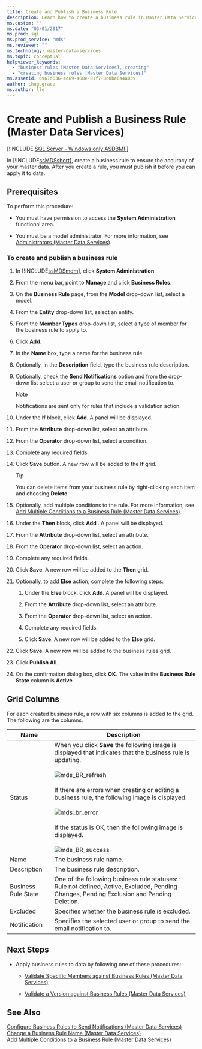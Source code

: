 ```yaml
---
title: Create and Publish a Business Rule
description: Learn how to create a business rule in Master Data Services to ensure the accuracy of your master data. After you create a rule, publish it to apply the rule.
ms.custom: ""
ms.date: "03/01/2017"
ms.prod: sql
ms.prod_service: "mds"
ms.reviewer: ""
ms.technology: master-data-services
ms.topic: conceptual
helpviewer_keywords: 
  - "business rules [Master Data Services], creating"
  - "creating business rules [Master Data Services]"
ms.assetid: 6961d636-4d69-468e-81f7-8d0be6a4a039
author: chugugrace 
ms.author: lle
---
```

# Create and Publish a Business Rule (Master Data Services)

[!INCLUDE [SQL Server - Windows only ASDBMI  ](../includes/applies-to-version/sql-windows-only-asdbmi.md)]

  In [!INCLUDE[ssMDSshort](../includes/ssmdsshort-md.md)], create a business rule to ensure the accuracy of your master data. After you create a rule, you must publish it before you can apply it to data.  
  
## Prerequisites  
 To perform this procedure:  
  
-   You must have permission to access the **System Administration** functional area.  
  
-   You must be a model administrator. For more information, see [Administrators &#40;Master Data Services&#41;](../master-data-services/administrators-master-data-services.md).  
  
### To create and publish a business rule  
  
1.  In [!INCLUDE[ssMDSmdm](../includes/ssmdsmdm-md.md)], click **System Administration**.  
  
2.  From the menu bar, point to **Manage** and click **Business Rules**.  
  
3.  On the **Business Rule** page, from the **Model** drop-down list, select a model.  
  
4.  From the **Entity** drop-down list, select an entity.  
  
5.  From the **Member Types** drop-down list, select a type of member for the business rule to apply to.  
  
6.  Click **Add**.  
  
7.  In the **Name** box, type a name for the business rule.  
  
8.  Optionally, in the **Description** field, type the business rule description.  
  
9. Optionally, check the **Send Notifications** option and from the drop-down list select a user or group to send the email notification to.  
  
    > [!NOTE]  
    >  Notifications are sent only for rules that include a validation action.  
  
10. Under the **If** block, click **Add**. A panel will be displayed.  
  
11. From the **Attribute** drop-down list, select an attribute.  
  
12. From the **Operator** drop-down list, select a condition.  
  
13. Complete any required fields.  
  
14. Click **Save** button. A new row will be added to the **If** grid.  
  
    > [!TIP]  
    >  You can delete items from your business rule by right-clicking each item and choosing **Delete**.  
  
15. Optionally, add multiple conditions to the rule. For more information, see [Add Multiple Conditions to a Business Rule &#40;Master Data Services&#41;](../master-data-services/add-multiple-conditions-to-a-business-rule-master-data-services.md).  
  
16. Under the **Then** block, click **Add** . A panel will be displayed.  
  
17. From the **Attribute** drop-down list, select an attribute.  
  
18. From the **Operator** drop-down list, select an action.  
  
19. Complete any required fields.  
  
20. Click **Save**. A new row will be added to the **Then** grid.  
  
21. Optionally, to add **Else** action, complete the following steps.  
  
    1.  Under the **Else** block, click **Add**. A panel will be displayed.  
  
    2.  From the **Attribute** drop-down list, select an attribute.  
  
    3.  From the **Operator** drop-down list, select an action.  
  
    4.  Complete any required fields.  
  
    5.  Click **Save**. A new row will be added to the **Else** grid.  
  
22. Click **Save**. A new row will be added to the business rules grid.  
  
23. Click **Publish All**.  
  
24. On the confirmation dialog box, click **OK**. The value in the **Business Rule State** column is **Active**.  
  
## Grid Columns  
 For each created business rule, a row with six columns is added to the grid. The following are the columns.  
  
|Name|Description|  
|----------|-----------------|  
|Status|When you click **Save** the following image is displayed that indicates that the business rule is updating.<br /><br /> ![mds_BR_refresh](../master-data-services/media/mds-br-refresh.png "mds_BR_refresh")<br /><br /> If there are errors when creating or editing a business rule, the following image is displayed.<br /><br /> ![mds_br_error](../master-data-services/media/mds-br-error.png "mds_br_error")<br /><br /> If the status is OK, then the following image is displayed.<br /><br /> ![mds_BR_success](../master-data-services/media/mds-br-success.png "mds_BR_success")|  
|Name|The business rule name.|  
|Description|The business rule description.|  
|Business Rule State|One of the following business rule statuses: : Rule not defined, Active, Excluded, Pending Changes, Pending Exclusion and Pending Deletion.|  
|Excluded|Specifies whether the business rule is excluded.|  
|Notification|Specifies the selected user or group to send the email notification to.|  
  
## Next Steps  
  
-   Apply business rules to data by following one of these procedures:  
  
    -   [Validate Specific Members against Business Rules &#40;Master Data Services&#41;](../master-data-services/validate-specific-members-against-business-rules-master-data-services.md)  
  
    -   [Validate a Version against Business Rules &#40;Master Data Services&#41;](../master-data-services/validate-a-version-against-business-rules-master-data-services.md)  
  
## See Also  
 [Configure Business Rules to Send Notifications &#40;Master Data Services&#41;](../master-data-services/configure-business-rules-to-send-notifications-master-data-services.md)   
 [Change a Business Rule Name &#40;Master Data Services&#41;](../master-data-services/change-a-business-rule-name-master-data-services.md)   
 [Add Multiple Conditions to a Business Rule &#40;Master Data Services&#41;](../master-data-services/add-multiple-conditions-to-a-business-rule-master-data-services.md)  
  
  
